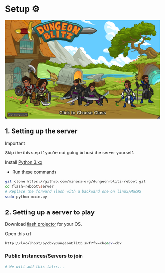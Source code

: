 # Setup ⚙️

<img src="/assets/ss.png" width="2000rem" style="vertical-align: middle;">

##

## 1. Setting up the server

> [!IMPORTANT] 
> Skip the this step if you're not going to host the server yourself.

Install [Python 3.xx](https://www.python.org/downloads/release/python-3135/)

- Run these commands

```sh
git clone https://github.com/minesa-org/dungeon-blitz-reboot.git
cd flash-reboot\server
# Replace the forward slash with a backward one on linux/MacOS
sudo python main.py
```

## 2. Setting up a server to play

Download [flash projector](https://github.com/Grubsic/Adobe-Flash-Player-Debug-Downloads-Archive) for your OS.

Open this url

```sh
http://localhost/p/cbv/DungeonBlitz.swf?fv=cbq&gv=cbv
```

### Public Instances/Servers to join

```sh
# We will add this later...
```
